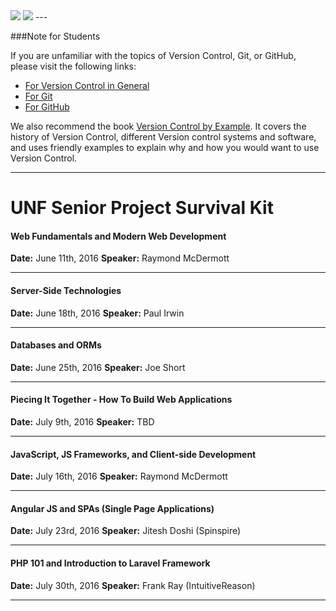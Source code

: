<img src="http://static1.squarespace.com/static/538e3432e4b0cbbd0e23fc4a/t/54bfe02ee4b09fae31538708/1460822589537/?format=200w"/>
<img src="https://upload.wikimedia.org/wikipedia/en/8/87/UNF_logo.png"/>
---

###Note for Students

If you are unfamiliar with the topics of Version Control, Git, or GitHub, please visit the following links:

- [For Version Control in General](https://git-scm.com/book/en/v2/Getting-Started-About-Version-Control)
- [For Git](https://try.github.io/levels/1/challenges/1)
- [For GitHub](https://guides.github.com/activities/hello-world/)

We also recommend the book [Version Control by Example](http://ericsink.com/vcbe/). It covers the history of Version Control, different Version control systems and software, and uses friendly examples to explain why and how you would want to use Version Control.

---

# UNF Senior Project Survival Kit

#### Web Fundamentals and Modern Web Development
**Date:** June 11th, 2016
**Speaker:** Raymond McDermott

---

#### Server-Side Technologies
**Date:** June 18th, 2016
**Speaker:** Paul Irwin

---

#### Databases and ORMs
**Date:** June 25th, 2016
**Speaker:** Joe Short

---

#### Piecing It Together - How To Build Web Applications
**Date:** July 9th, 2016
**Speaker:** TBD

---

#### JavaScript, JS Frameworks, and Client-side Development
**Date:** July 16th, 2016
**Speaker:** Raymond McDermott

---

#### Angular JS and SPAs (Single Page Applications)
**Date:** July 23rd, 2016
**Speaker:** Jitesh Doshi (Spinspire)

---

#### PHP 101 and Introduction to Laravel Framework
**Date:** July 30th, 2016
**Speaker:** Frank Ray (IntuitiveReason)

---
